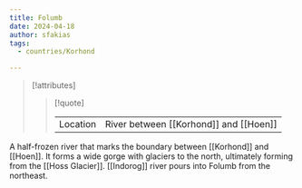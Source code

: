 ```yaml
---
title: Folumb
date: 2024-04-18
author: sfakias
tags:
  - countries/Korhond

---
```

> [!attributes]
> 
> > [!quote]
> >
> > | | |
> > | --- | --- |
> > | Location | River between [[Korhond]] and [[Hoen]] |

A half-frozen river that marks the boundary between [[Korhond]] and [[Hoen]]. It forms a wide gorge with glaciers to the north, ultimately forming from the [[Hoss Glacier]]. [[Indorog]] river pours into Folumb from the northeast.